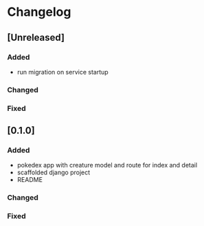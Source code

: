 # Changelog


## [Unreleased]

### Added
- run migration on service startup

### Changed
### Fixed


## [0.1.0]

### Added
- pokedex app with creature model and route for index and detail
- scaffolded django project
- README

### Changed

### Fixed
